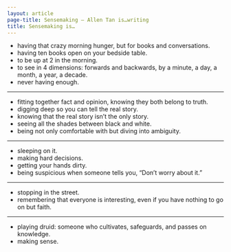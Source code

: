 ```yaml
---
layout: article
page-title: Sensemaking – Allen Tan is…writing
title: Sensemaking is…
---
```


+ having that crazy morning hunger, but for books and conversations.
+ having ten books open on your bedside table.
+ to be up at 2 in the morning. 
+ to see in 4 dimensions: forwards and backwards, by a minute, a day, a month, a year, a decade.
+ never having enough.

---

+ fitting together fact and opinion, knowing they both belong to truth.
+ digging deep so you can tell the real story.
+ knowing that the real story isn’t the only story.
+ seeing all the shades between black and white.
+ being not only comfortable with but diving into ambiguity.

---

+ sleeping on it.
+ making hard decisions.
+ getting your hands dirty.
+ being suspicious when someone tells you, “Don’t worry about it.”

---

+ stopping in the street.
+ remembering that everyone is interesting, even if you have nothing to go on but faith.

---

+ playing druid: someone who cultivates, safeguards, and passes on knowledge.
+ making sense.